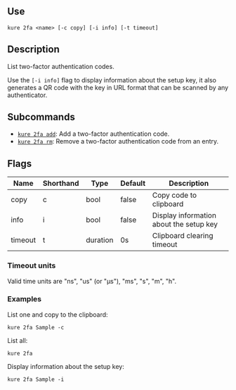 ## Use

`kure 2fa <name> [-c copy] [-i info] [-t timeout]`

## Description

List two-factor authentication codes.

Use the `[-i info]` flag to display information about the setup key, it also generates a QR code with the key in URL format that can be scanned by any authenticator.

## Subcommands

- [`kure 2fa add`](https://github.com/GGP1/kure/tree/master/docs/commands/2fa/subcommands/add.md): Add a two-factor authentication code.
- [`kure 2fa rm`](https://github.com/GGP1/kure/tree/master/docs/commands/2fa/subcommands/rm.md): Remove a two-factor authentication code from an entry.

## Flags

| Name | Shorthand | Type | Default | Description |
|------|-----------|------|---------|-------------|
| copy | c | bool | false | Copy code to clipboard |
| info | i | bool | false | Display information about the setup key |
| timeout | t | duration | 0s | Clipboard clearing timeout |

### Timeout units

Valid time units are "ns", "us" (or "µs"), "ms", "s", "m", "h".

### Examples

List one and copy to the clipboard:
```
kure 2fa Sample -c
```

List all:
```
kure 2fa
```

Display information about the setup key:
```
kure 2fa Sample -i
```